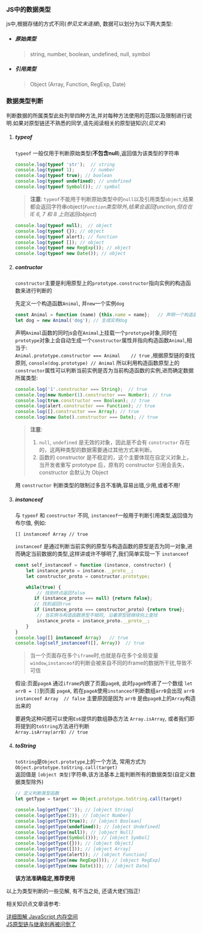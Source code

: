### JS中的数据类型
[详细图解 JavaScript 内存空间]: https://juejin.im/entry/589c29a9b123db16a3c18adf
[JS原型链与继承别再被问倒了]: https://juejin.im/post/58f94c9bb123db411953691b#heading-13

js中,根据存储的方式不同(*参见文末连接*), 数据可以划分为以下两大类型:

* ##### 原始类型
    >  string, number, boolean, undefined, null, symbol 

* ##### 引用类型
    >  Object (Array, Function, RegExp, Date) 

### 数据类型判断
判断数据的所属类型此处列举四种方法,并对每种方法使用的范围以及限制进行说明.如果对原型链还不熟悉的同学,请先阅读相关的原型链知识(*见文末*)
1. ##### typeof

    `typeof` 一般仅用于判断原始类型(__不包含null__),返回值为该类型的字符串
    ```JavaScript
    console.log(typeof 'str');  // string
    console.log(typeof 1);      // number
    console.log(typeof true); // boolean
    console.log(typeof undefined); // undefined
    console.log(typeof Symbol()); // symbol
    ```
    > __注意__: `typeof`不能用于判断原始类型中的`null`以及引用类型`object`,结果都会返回字符串object(*`Function`类型除外,结果会返回function,但在在 IE 6, 7 和 8 上则返回object*)
    ```JavaScript
    console.log(typeof null);  // object
    console.log(typeof {}); // object
    console.log(typeof alert); // function
    console.log(typeof []); // object
    console.log(typeof new RegExp()); // object
    console.log(typeof new Date()); // object
    ```
2. ##### contructor

    `constructor`主要是利用原型上的`prototype.constructor`指向实例的构造函数来进行判断的
 
    先定义一个构造函数`Animal`, 并`new`一个实例`dog`
     ```JavaScript
    const Animal = function (name) {this.name = name};   // 声明一个构造函数
    let dog = new Animal('dog'); // 生成实例dog
    ```
    声明`Animal`函数的同时js会在`Animal`上挂载一个`prototype`对象,同时在`prototype`对象上会自动生成一个`constructor`属性并指向构造函数`Animal`,相当于:   
    `Animal.prototype.constructor === Animal    // true`  ,根据原型链的查找原则,
    `console(dog.prototype) // Animal`
    所以利用构造函数原型上的`constructor`属性可以判断当前实例是否为当前构造函数的实例,进而确定数据所属类型:
    ```JavaScript
    console.log('1'.constructor === String);  // true
    console.log(new Number(1).constructor === Number); // true
    console.log(true.constructor === Boolean); // true
    console.log(alert.constructor === Function); // true
    console.log([].constructor === Array); // true
    console.log(new Date().constructor === Date); // true
    ```
    >__注意__:
    > 1. `null`, `undefined` 是无效的对象，因此是不会有 `constructor` 存在的，这两种类型的数据需要通过其他方式来判断。
    >2. 函数的 constructor 是不稳定的，这个主要体现在自定义对象上，当开发者重写 prototype 后，原有的 constructor 引用会丢失，constructor 会默认为 Object    

    用 `constructor` 判断类型的限制过多且不准确,容易出错,少用,或者不用!
3.  ##### instanceof
    
    与 `typeof` 和 `constructor` 不同, `instanceof`一般用于判断引用类型,返回值为布尔值, 例如:

    `[] instanceof Array // true`
    
    `instanceof` 是通过判断当前实例的原型与构造函数的原型是否为同一对象,进而确定当前数据的类型,这样讲或许不够明了,我们简单实现一下 `instanceof`
    ```JavaScript
    const self_instanceof = function (instance, constructor) {
        let instance_proto = instance.__proto__;
        let constructor_proto = constructor.prototype;

        while(true) {
            // 找到终点返回false
           if (instance_proto === null) {return false};
           // 找到返回true
           if (instance_proto === constructor_proto) {return true};
            // 当实例与构造函数原型不相同, 沿着原型链继续向上查找
            instance_proto = instance_proto.__proto__;
        }
    }
    console.log([] instanceof Array)   // true
    console.log(self_instanceof([], Array))  // true
    ```
     > 当一个页面存在多个`iframe`时,也就是存在多个全局变量`window`,`instanceof`的判断会被来自不同的iframe的数据所干扰,导致不可信

    假设:页面`pageA` 通过`iframe`内嵌了页面`pageB`, 此时`pageB`传递了一个数组 `let arrB = []`到页面 `pageA`, 若在`pageA`使用`instanceof`判断数组`arrB`会出现 `arrB instanceof Array  // false` 主要原因是因为 `arrB` 是由`pageB`上的`Array`构造出来的
    
    要避免这种问题可以使用`Es6`提供的数组静态方法 `Array.isArray`, 或者我们即将提到的`toString`方法进行判断    
    `Array.isArray(arrB) // true`
    
4. ##### toString

    `toString`是`Object.prototype`上的一个方法, 常用方式为
    `Object.prototype.toString.call(target)`    
    返回值是 `[object 类型]`字符串,该方法基本上能判断所有的数据类型(自定义数据类型除外)
    
    ```JavaScript
    // 定义判断类型函数
    let getType = target => Object.prototype.toString.call(target)
    
    console.log(getType('')); // [object String]
    console.log(getType(2)); // [object Number]
    console.log(getType(true)); // [object Boolean]
    console.log(getType(undefined)); // [object Undefined]
    console.log(getType(null)); // [object Null]
    console.log(getType(Symbol())); // [object Symbol]
    console.log(getType({})); // [object Object]
    console.log(getType([])); // [object Array]
    console.log(getType(alert)); // [object Function]
    console.log(getType(new RegExp())); // [object RegExp]
    console.log(getType(new Date())); // [object Date]
    ```
    __该方法准确稳定,推荐使用__
    
以上为类型判断的一些见解, 有不当之处, 还请大佬们指正!
    
相关知识点文章请参考: 

[详细图解 JavaScript 内存空间]  
[JS原型链与继承别再被问倒了]
